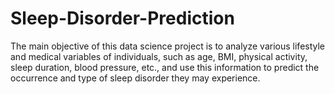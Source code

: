 # Sleep-Disorder-Prediction
The main objective of this data science project is to analyze various lifestyle and medical variables of individuals, such as age, BMI, physical activity, sleep duration, blood pressure, etc., and use this information to predict the occurrence and type of sleep disorder they may experience. 
